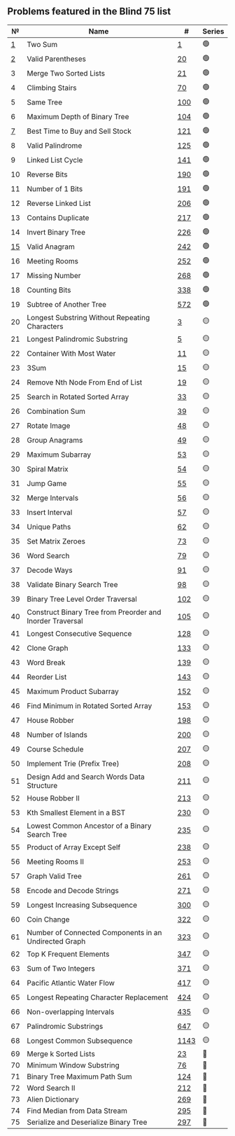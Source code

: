 ## Problems featured in the Blind 75 list
|№|Name|#|Series|
-|-|-|-
[1](https://github.com/mibrgmv/leetcode-blind-75/blob/main/src/two_sum__0001/Solution.java)|Two Sum|[1](https://leetcode.com/problems/two-sum/description/)|🟢
[2](https://github.com/mibrgmv/leetcode-blind-75/blob/main/src/valid_parentheses__0020/Solution.java)|Valid Parentheses|[20](https://leetcode.com/problems/valid-parentheses/description/)|🟢
3|Merge Two Sorted Lists|[21](https://leetcode.com/problems/merge-two-sorted-lists/description/)|🟢
4|Climbing Stairs|[70](https://leetcode.com/problems/climbing-stairs/description/)|🟢
5|Same Tree|[100](https://leetcode.com/problems/same-tree/description/)|🟢
6|Maximum Depth of Binary Tree|[104](https://leetcode.com/problems/maximum-depth-of-binary-tree/description/)|🟢
[7](https://github.com/mibrgmv/leetcode-blind-75/blob/main/src/best_time_to_buy_and_sell_stock__0121/Solution.java)|Best Time to Buy and Sell Stock|[121](https://leetcode.com/problems/best-time-to-buy-and-sell-stock/description/)|🟢
8|Valid Palindrome|[125](https://leetcode.com/problems/valid-palindrome/description/)|🟢
9|Linked List Cycle|[141](https://leetcode.com/problems/linked-list-cycle/description/)|🟢
10|Reverse Bits|[190](https://leetcode.com/problems/reverse-bits/description/)|🟢
11|Number of 1 Bits|[191](https://leetcode.com/problems/number-of-1-bits/description/)|🟢
12|Reverse Linked List|[206](https://leetcode.com/problems/reverse-linked-list/description/)|🟢
13|Contains Duplicate|[217](https://leetcode.com/problems/contains-duplicate/description/)|🟢
14|Invert Binary Tree|[226](https://leetcode.com/problems/invert-binary-tree/description/)|🟢
[15](https://github.com/mibrgmv/leetcode-blind-75/blob/main/src/valid_anagram__0242/Solution.java)|Valid Anagram|[242](https://leetcode.com/problems/valid-anagram/description/)|🟢
16|Meeting Rooms|[252](https://leetcode.com/problems/meeting-rooms/description/)|🟢
17|Missing Number|[268](https://leetcode.com/problems/missing-number/description/)|🟢
18|Counting Bits|[338](https://leetcode.com/problems/counting-bits/description/)|🟢
19|Subtree of Another Tree|[572](https://leetcode.com/problems/subtree-of-another-tree/description/)|🟢
20|Longest Substring Without Repeating Characters|[3](https://leetcode.com/problems/longest-substring-without-repeating-characters/description/)|🟡
21|Longest Palindromic Substring|[5](https://leetcode.com/problems/longest-palindromic-substring/description/)|🟡
22|Container With Most Water|[11](https://leetcode.com/problems/container-with-most-water/description/)|🟡
23|3Sum|[15](https://leetcode.com/problems/3sum/description/)|🟡
24|Remove Nth Node From End of List|[19](https://leetcode.com/problems/remove-nth-node-from-end-of-list/description/)|🟡
25|Search in Rotated Sorted Array|[33](https://leetcode.com/problems/search-in-rotated-sorted-array/description/)|🟡
26|Combination Sum|[39](https://leetcode.com/problems/combination-sum/description/)|🟡
27|Rotate Image|[48](https://leetcode.com/problems/rotate-image/description/)|🟡
28|Group Anagrams|[49](https://leetcode.com/problems/group-anagrams/description/)|🟡
29|Maximum Subarray|[53](https://leetcode.com/problems/maximum-subarray/description/)|🟡
30|Spiral Matrix|[54](https://leetcode.com/problems/spiral-matrix/description/)|🟡
31|Jump Game|[55](https://leetcode.com/problems/jump-game/description/)|🟡
32|Merge Intervals|[56](https://leetcode.com/problems/merge-intervals/description/)|🟡
33|Insert Interval|[57](https://leetcode.com/problems/insert-interval/description/)|🟡
34|Unique Paths|[62](https://leetcode.com/problems/unique-paths/description/)|🟡
35|Set Matrix Zeroes|[73](https://leetcode.com/problems/set-matrix-zeroes/description/)|🟡
36|Word Search|[79](https://leetcode.com/problems/word-search/description/)|🟡
37|Decode Ways|[91](https://leetcode.com/problems/decode-ways/description/)|🟡
38|Validate Binary Search Tree|[98](https://leetcode.com/problems/validate-binary-search-tree/description/)|🟡
39|Binary Tree Level Order Traversal|[102](https://leetcode.com/problems/binary-tree-level-order-traversal/description/)|🟡
40|Construct Binary Tree from Preorder and Inorder Traversal|[105](https://leetcode.com/problems/construct-binary-tree-from-preorder-and-inorder-traversal/description/)|🟡
41|Longest Consecutive Sequence|[128](https://leetcode.com/problems/longest-consecutive-sequence/description/)|🟡
42|Clone Graph|[133](https://leetcode.com/problems/clone-graph/description/)|🟡
43|Word Break|[139](https://leetcode.com/problems/word-break/description/)|🟡
44|Reorder List|[143](https://leetcode.com/problems/reorder-list/description/)|🟡
45|Maximum Product Subarray|[152](https://leetcode.com/problems/maximum-product-subarray/description/)|🟡
46|Find Minimum in Rotated Sorted Array|[153](https://leetcode.com/problems/find-minimum-in-rotated-sorted-array/description/)|🟡
47|House Robber|[198](https://leetcode.com/problems/house-robber/description/)|🟡
48|Number of Islands|[200](https://leetcode.com/problems/number-of-islands/description/)|🟡
49|Course Schedule|[207](https://leetcode.com/problems/course-schedule/description/)|🟡
50|Implement Trie (Prefix Tree)|[208](https://leetcode.com/problems/implement-trie-prefix-tree/description/)|🟡
51|Design Add and Search Words Data Structure|[211](https://leetcode.com/problems/design-add-and-search-words-data-structure/description/)|🟡
52|House Robber II|[213](https://leetcode.com/problems/house-robber-ii/description/)|🟡
53|Kth Smallest Element in a BST|[230](https://leetcode.com/problems/kth-smallest-element-in-a-bst/description/)|🟡
54|Lowest Common Ancestor of a Binary Search Tree|[235](https://leetcode.com/problems/lowest-common-ancestor-of-a-binary-search-tree/description/)|🟡
55|Product of Array Except Self|[238](https://leetcode.com/problems/product-of-array-except-self/description/)|🟡
56|Meeting Rooms II|[253](https://leetcode.com/problems/meeting-rooms-ii/description/)|🟡
57|Graph Valid Tree|[261](https://leetcode.com/problems/graph-valid-tree/description/)|🟡
58|Encode and Decode Strings|[271](https://leetcode.com/problems/encode-and-decode-strings/description/)|🟡
59|Longest Increasing Subsequence|[300](https://leetcode.com/problems/longest-increasing-subsequence/description/)|🟡
60|Coin Change|[322](https://leetcode.com/problems/coin-change/description/)|🟡
61|Number of Connected Components in an Undirected Graph|[323](https://leetcode.com/problems/number-of-connected-components-in-an-undirected-graph/description/)|🟡
62|Top K Frequent Elements|[347](https://leetcode.com/problems/top-k-frequent-elements/description/)|🟡
63|Sum of Two Integers|[371](https://leetcode.com/problems/sum-of-two-integers/description/)|🟡
64|Pacific Atlantic Water Flow|[417](https://leetcode.com/problems/pacific-atlantic-water-flow/description/)|🟡
65|Longest Repeating Character Replacement|[424](https://leetcode.com/problems/longest-repeating-character-replacement/description/)|🟡
66|Non-overlapping Intervals|[435](https://leetcode.com/problems/non-overlapping-intervals/description/)|🟡
67|Palindromic Substrings|[647](https://leetcode.com/problems/palindromic-substrings/description/)|🟡
68|Longest Common Subsequence|[1143](https://leetcode.com/problems/longest-common-subsequence/description/)|🟡
69|Merge k Sorted Lists|[23](https://leetcode.com/problems/merge-k-sorted-lists/description/)|🔴
70|Minimum Window Substring|[76](https://leetcode.com/problems/minimum-window-substring/description/)|🔴
71|Binary Tree Maximum Path Sum|[124](https://leetcode.com/problems/binary-tree-maximum-path-sum/description/)|🔴
72|Word Search II|[212](https://leetcode.com/problems/word-search-ii/description/)|🔴
73|Alien Dictionary|[269](https://leetcode.com/problems/alien-dictionary/description/)|🔴
74|Find Median from Data Stream|[295](https://leetcode.com/problems/find-median-from-data-stream/description/)|🔴
75|Serialize and Deserialize Binary Tree|[297](https://leetcode.com/problems/serialize-and-deserialize-binary-tree/description/)|🔴
